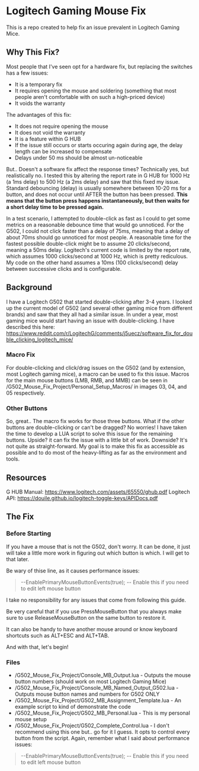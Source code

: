 # Logitech Gaming Mouse Fix
This is a repo created to help fix an issue prevalent in Logitech Gaming Mice.

## Why This Fix?
Most people that I've seen opt for a hardware fix, but replacing the switches has a few issues:
* It is a temporary fix
* It requires opening the mouse and soldering (something that most people aren't comfortable with on such a high-priced device)
* It voids the warranty

The advantages of this fix:
* It does not require opening the mouse
* It does not void the warranty
* It is a feature within G HUB
* If the issue still occurs or starts occuring again during age, the delay length can be increased to compensate
* Delays under 50 ms should be almost un-noticeable

But.. Doesn't a software fix affect the response times? Technically yes, but realistically no. I tested this by altering the report rate in G HUB for 1000 Hz (a 1ms delay) to 500 Hz (a 2ms delay) and saw that this fixed my issue. Standard debouncing (delay) is usually somewhere between 10-20 ms for a button, and does not occur until AFTER the button has been pressed. <b>This means that the button press happens instantaneously, but then waits for a short delay time to be pressed again.</b>

In a test scenario, I attempted to double-click as fast as I could to get some metrics on a reasonable debounce time that would go unnoticed. For the G502, I could not click faster than a delay of 75ms, meaning that a delay of about 70ms should go unnoticed for most people. A reasonable time for the fastest possible double-click might be to assume 20 clicks/second, meaning a 50ms delay. Logitech's current code is limited by the report rate, which assumes 1000 clicks/second at 1000 Hz, which is pretty rediculous. My code on the other hand assumes a 10ms (100 clicks/second) delay between successive clicks and is configurable.

## Background
I have a Logitech G502 that started double-clicking after 3-4 years. I looked up the current model of G502 (and several other gaming mice from different brands) and saw that they all had a similar issue. In under a year, most gaming mice would start having an issue with double-clicking. I have described this here: https://www.reddit.com/r/LogitechG/comments/j5uecz/software_fix_for_double_clicking_logitech_mice/

### Macro Fix
For double-clicking and click/drag issues on the G502 (and by extension, most Logitech gaming mice), a macro can be used to fix this issue. Macros for the main mouse buttons (LMB, RMB, and MMB) can be seen in /G502_Mouse_Fix_Project/Personal_Setup_Macros/ in images 03, 04, and 05 respectively.

### Other Buttons
So, great.. The macro fix works for those three buttons. What if the other buttons are double-clicking or can't be dragged? No worries! I have taken the time to develop a LUA script to solve this issue for the remaining buttons. Upside? it can fix the issue with a little bit of work. Downside? It's not quite as straight-forward. My goal is to make this fix as accessible as possible and to do most of the heavy-lifting as far as the environment and tools.

## Resources
G HUB Manual: https://www.logitech.com/assets/65550/ghub.pdf
Logitech API: https://douile.github.io/logitech-toggle-keys/APIDocs.pdf

## The Fix
### Before Starting
If you have a mouse that is not the G502, don't worry. It can be done, it just will take a little more work in figuring out which button is which. I will get to that later.

Be wary of thise line, as it causes performance issues:
>--EnablePrimaryMouseButtonEvents(true);         -- Enable this if you need to edit left mouse button

I take no responsibility for any issues that come from following this guide.

Be very careful that if you use PressMouseButton that you always make sure to use ReleaseMouseButton on the same button to restore it.

It can also be handy to have another mouse around or know keyboard shortcuts such as ALT+ESC and ALT+TAB.

And with that, let's begin!

### Files
* /G502_Mouse_Fix_Project/Console_MB_Output.lua - Outputs the mouse button numbers (should work on most Logitech Gaming Mice)
* /G502_Mouse_Fix_Project/Console_MB_Named_Output_G502.lua - Outputs mouse button names and numbers for G502 ONLY
* /G502_Mouse_Fix_Project/G502_MB_Assignment_Template.lua - An example script to kind of demonstrate the code
* /G502_Mouse_Fix_Project/G502_MB_Personal.lua - This is my personal mouse setup
* /G502_Mouse_Fix_Project/G502_Complete_Control.lua - I don't recommend using this one but.. go for it I guess. It opts to control every button from the script. Again, remember what I said about performance issues:
>--EnablePrimaryMouseButtonEvents(true);         -- Enable this if you need to edit left mouse button
